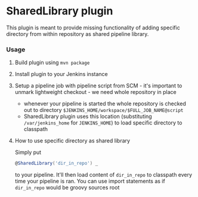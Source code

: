 # SharedLibrary plugin

This plugin is meant to provide missing functionality of adding
specific directory from within repository as shared pipeline
library.

### Usage

1. Build plugin using `mvn package`
2. Install plugin to your Jenkins instance
3. Setup a pipeline job with pipeline script from SCM - it's
important to unmark lightweight checkout - we need whole
repository in place
    * whenever your pipeline is started the whole repository is
    checked out to directory `$JENKINS_HOME/workspace/$FULL_JOB_NAME@script`
    * SharedLibrary plugin uses this location (substituting 
    `/var/jenkins_home` for `JENKINS_HOME`) to load specific directory
    to classpath
4. How to use specific directory as shared library
    
    Simply put 
    ```groovy
    @SharedLibrary('dir_in_repo') _
    ```
    to your pipeline. It'll then load content of `dir_in_repo`
    to classpath every time your pipeline is ran.
    You can use import statements as if `dir_in_repo` would
    be groovy sources root
